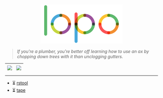 <div align="center">
<img src="./lopo_animate.svg" width="270" alt="lopo animate"/>
</div>

> _If you're a plumber, you're better off learning how to use an ax by chopping down trees with it than unclogging
gutters._

| <img align="center" src="https://github-readme-stats.vercel.app/api?username=lopo12123&show_icons=true&hide_border=true" /> | <img align="center" src="https://github-readme-stats.vercel.app/api/top-langs/?username=lopo12123&layout=compact&hide_border=true" /> |
|-----------------------------------------------------------------------------------------------------------------------------|---------------------------------------------------------------------------------------------------------------------------------------|

---

- ⏳ [rstool](https://github.com/lopo12123/rstool)
- ⏳ [tape](https://github.com/lopo12123/tape)

[//]: # (- ⏳ homepage)